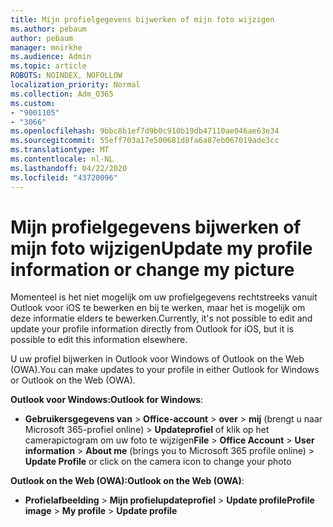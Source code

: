 ```yaml
---
title: Mijn profielgegevens bijwerken of mijn foto wijzigen
ms.author: pebaum
author: pebaum
manager: mnirkhe
ms.audience: Admin
ms.topic: article
ROBOTS: NOINDEX, NOFOLLOW
localization_priority: Normal
ms.collection: Adm_O365
ms.custom:
- "9001105"
- "3066"
ms.openlocfilehash: 9bbc8b1ef7d9b0c910b19db47110ae046ae63e34
ms.sourcegitcommit: 55eff703a17e500681d8fa6a87eb067019ade3cc
ms.translationtype: MT
ms.contentlocale: nl-NL
ms.lasthandoff: 04/22/2020
ms.locfileid: "43720096"
---
```

# <a name="update-my-profile-information-or-change-my-picture"></a><span data-ttu-id="ea851-102">Mijn profielgegevens bijwerken of mijn foto wijzigen</span><span class="sxs-lookup"><span data-stu-id="ea851-102">Update my profile information or change my picture</span></span>

<span data-ttu-id="ea851-103">Momenteel is het niet mogelijk om uw profielgegevens rechtstreeks vanuit Outlook voor iOS te bewerken en bij te werken, maar het is mogelijk om deze informatie elders te bewerken.</span><span class="sxs-lookup"><span data-stu-id="ea851-103">Currently, it's not possible to edit and update your profile information directly from Outlook for iOS, but it is possible to edit this information elsewhere.</span></span> 

<span data-ttu-id="ea851-104">U uw profiel bijwerken in Outlook voor Windows of Outlook on the Web (OWA).</span><span class="sxs-lookup"><span data-stu-id="ea851-104">You can make updates to your profile in either Outlook for Windows or Outlook on the Web (OWA).</span></span> 

<span data-ttu-id="ea851-105">**Outlook voor Windows:**</span><span class="sxs-lookup"><span data-stu-id="ea851-105">**Outlook for Windows**:</span></span> 

- <span data-ttu-id="ea851-106">**Gebruikersgegevens van** > **Office-account** > **over** > **mij** (brengt u naar Microsoft 365-profiel online) > **Updateprofiel** of klik op het camerapictogram om uw foto te wijzigen</span><span class="sxs-lookup"><span data-stu-id="ea851-106">**File** > **Office Account** > **User information** > **About me** (brings you to Microsoft 365 profile online) > **Update Profile** or click on the camera icon to change your photo</span></span>  
  
<span data-ttu-id="ea851-107">**Outlook on the Web (OWA):**</span><span class="sxs-lookup"><span data-stu-id="ea851-107">**Outlook on the Web (OWA)**:</span></span> 

- <span data-ttu-id="ea851-108">**Profielafbeelding** > **Mijn profielupdateprofiel** > **Update profile**</span><span class="sxs-lookup"><span data-stu-id="ea851-108">**Profile image** > **My profile** > **Update profile**</span></span>
